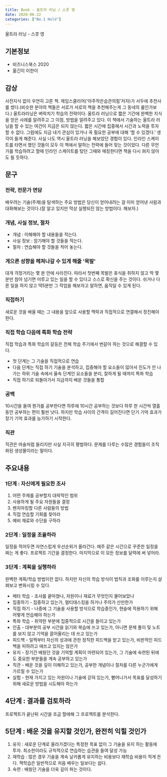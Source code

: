 ```yaml
---
title: Book - 울트라 러닝 / 스콧 영
date: 2020-06-22
categories: ["No.1 Hold"]
---
```


울트라 러닝 - 스콧 영

## 기본정보

*   비즈니스북스 2020
*   옮긴이 이한이

## 감상
사전지식 없이 우연히 고른 책. 제임스클리어('아주작은습관의힘'저자)가 서두에 추천사를 썼다.(비슷한 분야의 책들은 서로가 서로의 책을 추천해주는게 그 동네의 룰인가보다.) 울트라러닝은 벼락치기 학습의 전략이다. 울트라 러닝으로 짧은 기간에 완벽한 지식을 얻은 사례를 알려주고 그 이점, 방법을 알려주고 있다. 이 책에서 기술하는 울트라 러닝을 할 수 있는 여건이 지금은 되지 않는다. 짧은 시간에 집중헤서 시간과 노력을 투자할 수 없다. 그럼에도 지금 내가 관심이 있거나 꼭 필요한 공부에 대해 '할 수 있겠다.' 생각이 들게 해준다. 사실 나도 역시 울트라 러닝을 해보았던 경험이 있다. 인라인 스케이트를 타면서 했던 것들이 모두 이 책에서 말하는 전략에 들어 맞는 것이었다. 다른 무언가를 학습하려고 할때 인라인 스케이트를 탔던 그때와 매칭한다면 책을 다시 펴지 않아도 될 듯하다.  

## 문구
### 전략, 전문가 면담
배우려는 기술(주제)을 탐색하는 주요 방법은 당신이 얻어내려는 걸 이미 얻어낸 사람과 대화해보는 것이다.(잘 알고 있지만 막상 실행되진 않는 방법이다. 해보자.)

### 개념, 사실 정보, 절차
* 개념 : 이해해야 할 내용들을 적는다.
* 사실 정보 : 암기해야 할 것들을 적는다.
* 절차 : 연습해야 할 것들을 적어 놓는다.

### 게으른 성향을 헤쳐나갈 수 있게 해줄 '목발'
대개 걱정거리는 몇 분 안에 사라진다. 따라서 첫번째 목발은 휴식을 취하지 않고 딱 몇 분만 참아 넘기면 미루고 있는 일을 할 수 있다고 스스로 확신을 주는 것이다. 쉬거나 다른 일을 하지 않고 딱5분만 그 작업을 해보자고 말하면, 움직일 수 있게 된다.

### 직접하기
새로운 것을 배울 때는 그 내용을 앞으로 사용할 맥락과 직접적으로 연결해서 정진해야 한다.

### 직접 학습 다음에 특화 학습 전략
직접 학습과 특화 학습의 갈등은 전체 학습 주기에서 번갈아 하는 것으로 해결할 수 있다.   
* 첫 단계는 그 기술을 직접적으로 연습
* 다음 단계는 직접 하기 기술을 분석하고, 집중해야 할 요소들이 많아서 진도가 안 나가는 하위 기술 속에서 율속 단계인 요소들을 분리, 잘하게 될 때까지 특화 학습
* 직접 하기로 되돌아가서 지금까지 배운 것들을 통합

### 공백
10시간을 들여 뭔가를 공부한다면 하루에 10시간 공부하는 것보다 하루 한 시간씩 열흘 동안 공부하는 편이 훨씬 낫다. 하지만 학습 사이의 간격이 길어진다면 단기 기억 효과가 장기 기억 효과를 능가하기 시작한다.

### 직관
직관은 마술처럼 들리지만 사실 지극히 평범하다. 문제를 다루는 수많은 경험들이 조직화된 생성물이라는 말이다.
   
## 주요내용
### 1단계 : 자신에게 필요한 조사
1. 어떤 주제를 공부할지 대략적인 범위
2. 사용하게 될 주요 자원들을 결정
3. 벤치마킹할 다른 사람들의 방법
4. 직접 연습할 기회를 찾아라
5. 예비 재료와 수단을 구하라

### 2단계 : 일정을 조율하라
일정을 적어두면 자연스럽게 우선순위가 올라간다. 매주 같은 시간으로 꾸준한 일정을 짜는 게 좋다. 프로젝트 기간을 결정한다. 마지막으로 이 모든 정보를 달력에 써 넣어라.

### 3단계 : 계획을 실행하라
완벽한 계획/학습 방법이란 없다. 하지만 자신의 학습 방식이 법칙과 조화를 이루는지 살펴보고 변화시킬 수 있다.
* 메타 학습 - 조사를 끝마쳤나, 자원이나 재료가 무엇인지 물어보았나
* 집중하기 - 집중하고 있는가, 멀티태스킹을 하거나 주의가 산만한가
* 직접 하기 - 나중에 그 기술을 사용할 방식으로 학습중인가, 현슬에 적용하기 위해 어떻게 연습해야 하는가
* 특화 학습 - 취약한 부분에 집중적으로 시간을 들이고 있는가
* 인출 - 대부분의 공부 시간을 읽기와 복습에 쓰고 있는가, 아니면 문제 풀이 및 노트를 보지 않고 기억을 끌어올리는 데 쓰고 있는가
* 피드백 - 일찍부터 자신의 성과에 관한 정직한 피드백을 받고 있는가, 비판적인 피드백을 피하려고 애쓰고 있지는 않은가
* 유지 - 장기간 배웠던 것을 기억할 계획이 마련되어 있는가, 그 기술에 숙련된 뒤에도 중요한 부분들을 계속 공부하고 있는가
* 직관 - 배운 것을 깊이 이해하고 있는가, 공부한 개념이나 절차를 다른 누군가에게 가르칠 수 있는가
* 실험 - 현재 가지고 있는 자원이나 기술에 갇혀 있는가, 뻗어나가서 목표를 달성하기 위해 새로운 방법을 시도해야 하는가

## 4단계 : 결과를 검토하라
프로젝트가 끝난뒤 시간을 조금 할애해 그 프로젝트를 분석한다.

## 5단계 : 배운 것을 유지할 것인가, 완전히 익힐 것인가
1. 유지 : 새로운 단계로 올라가겠다는 특정한 목표 없이 그 기술을 유지 하는 활동에 투자. 최소한이라도 규칙적으로 연습하는 습관을 들여 달성 가능
2. 재학습  : 많은 경우 기술을 계속 날카롭게 유지하는 비용보다 재학습 비용이 적게 든다. 잭학습은 일반적으로 처음 배우는 일보다는 쉽다.
3. 숙련 : 배웠던 기술을 더욱 깊이 파는 것이다.



<!--
## Image

![Placeholder](https://via.placeholder.com/768x480)


## Header

# Head 1
## Head 2
### Head 3
#### Head 4
##### Head 5
###### Head 6


## Lists

Unordered list

*   I am the first unordered list item
*   I am the second unordered list item
*   I am the third unordered list item


Ordered list

1.  I am the first ordered list item
1.  I am the second ordered list item
1.  I contain an `inline code`


## Code block

```python
def func(x):
    print('hello, world')
    print('this is a really long statements, this is a really long statementsi, this is a really long statements')
```

## Inline code

Ut enim ad minima veniam, `quis` nostrum exercitationem ullam corporis suscipit laboriosam, nisi ut aliquid ex ea commodi consequatur? Quis autem vel eum iure reprehenderit qui in ea voluptate velit esse quam nihil molestiae consequatur, `vel` illum qui dolorem eum `fugiat` quo voluptas nulla pariatur?


## Blockquote

> Sed ut perspiciatis unde omnis iste natus error sit voluptatem accusantium doloremque laudantium, totam rem aperiam, eaque ipsa quae ab illo inventore veritatis et quasi architecto beatae vitae


## Paragraph

Nam eget dui. Etiam rhoncus. Maecenas tempus, tellus eget condimentum rhoncus, sem quam semper libero, sit amet adipiscing sem neque sed ipsum. Nam quam nunc, blandit vel, luctus pulvinar, hendrerit id, lorem. Maecenas nec odio et ante tincidunt tempus. Donec vitae sapien ut libero venenatis faucibus. Nullam quis ante. Etiam sit amet orci eget eros faucibus tincidunt. Duis leo.
-->